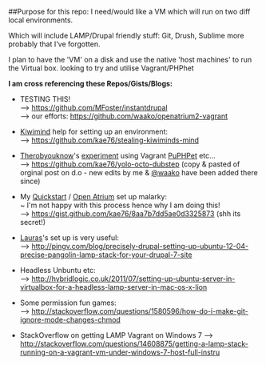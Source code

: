 ##Purpose for this repo:
I need/would like a VM which will run on two diff local environments.  

Which will include LAMP/Drupal friendly stuff: Git, Drush, Sublime more probably that I've forgotten.

I plan to have the 'VM' on a disk and use the native 'host machines' to run the Virtual box.
looking to try and utilise Vagrant/PHPhet

**I am cross referencing these Repos/Gists/Blogs:**

*  TESTING THIS!  
--> https://github.com/MFoster/instantdrupal  
--> our efforts: https://github.com/waako/openatrium2-vagrant  

* [Kiwimind](https://drupal.org/user/749470) help for setting up an environment:  
--> https://github.com/kae76/stealing-kiwiminds-mind  

* [Therobyouknow](https://drupal.org/user/197207)'s [experiment](https://drupal.org/node/2055947) using Vagrant [PuPHPet](https://puphpet.com/) etc...  
--> https://github.com/kae76/yolo-octo-dubstep (copy & pasted of orginal post on d.o - new edits by me & [@waako](https://drupal.org/user/368076) have been added there since)  

* My [Quickstart](https://drupal.org/project/quickstart) / [Open Atrium](https://drupal.org/project/openatrium) set up malarky:  
~ I'm not happy with this process hence why I am doing this!  
--> https://gist.github.com/kae76/8aa7b7dd5ae0d3325873 (shh its secret!)  

* [Lauras](https://drupal.org/user/18973)'s set up is very useful:   
--> http://pingv.com/blog/precisely-drupal-setting-up-ubuntu-12-04-precise-pangolin-lamp-stack-for-your-drupal-7-site  

* Headless Unbuntu etc:  
--> http://hybridlogic.co.uk/2011/07/setting-up-ubuntu-server-in-virtualbox-for-a-headless-lamp-server-in-mac-os-x-lion  

* Some permission fun games:  
--> http://stackoverflow.com/questions/1580596/how-do-i-make-git-ignore-mode-changes-chmod   

* StackOverflow on getting LAMP Vagrant on Windows 7 
--> http://stackoverflow.com/questions/14608875/getting-a-lamp-stack-running-on-a-vagrant-vm-under-windows-7-host-full-instru
